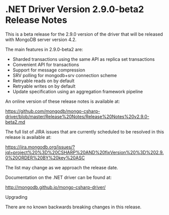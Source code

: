 # .NET Driver Version 2.9.0-beta2 Release Notes

This is a beta release for the 2.9.0 version of the driver that will be released with MongoDB server version 4.2.

The main features in 2.9.0-beta2 are:

* Sharded transactions using the same API as replica set transactions
* Convenient API for transactions
* Support for message compression
* SRV polling for mongodb+srv connection scheme
* Retryable reads on by default
* Retryable writes on by default
* Update specification using an aggregation framework pipeline

An online version of these release notes is available at:

https://github.com/mongodb/mongo-csharp-driver/blob/master/Release%20Notes/Release%20Notes%20v2.9.0-beta2.md

The full list of JIRA issues that are currently scheduled to be resolved in this release is available at:

https://jira.mongodb.org/issues/?jql=project%20%3D%20CSHARP%20AND%20fixVersion%20%3D%202.9.0%20ORDER%20BY%20key%20ASC

The list may change as we approach the release date.

Documentation on the .NET driver can be found at:

http://mongodb.github.io/mongo-csharp-driver/

Upgrading

There are no known backwards breaking changes in this release.
